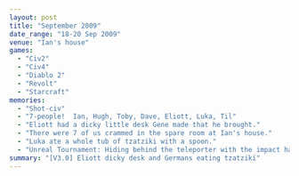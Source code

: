 ```yaml
---
layout: post
title: "September 2009"
date_range: "18-20 Sep 2009"
venue: "Ian's house"
games:
  - "Civ2"
  - "Civ4"
  - "Diablo 2"
  - "Revolt"
  - "Starcraft"
memories:
  - "Shot-civ"
  - "7-people!  Ian, Hugh, Toby, Dave, Eliott, Luka, Til"
  - "Eliott had a dicky little desk Gene made that he brought."
  - "There were 7 of us crammed in the spare room at Ian's house."
  - "Luka ate a whole tub of tzatziki with a spoon."
  - "Unreal Tournament: Hiding behind the teleporter with the impact hammer!" 
summary: "[V3.0] Eliott dicky desk and Germans eating tzatziki"
---
```

